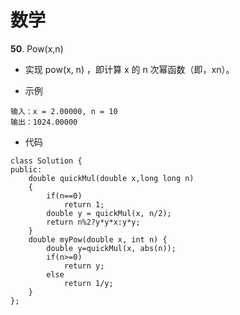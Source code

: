 # 数学

**50**. Pow(x,n)
* 实现 pow(x, n) ，即计算 x 的 n 次幂函数（即，xn）。

* 示例
```
输入：x = 2.00000, n = 10
输出：1024.00000
```

* 代码
```
class Solution {
public:
    double quickMul(double x,long long n)
    {
        if(n==0)
            return 1;
        double y = quickMul(x, n/2);
        return n%2?y*y*x:y*y;
    }
    double myPow(double x, int n) {
        double y=quickMul(x, abs(n));
        if(n>=0)
            return y;
        else
            return 1/y;
    }
};
```

